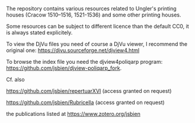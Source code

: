 The repository contains various resources related to Ungler's printing
houses (Cracow 1510–1516, 1521-1536) and some other printing houses.

Some resources can be subject to different licence than the default
CC0, it is always stated explicitely.

To view the DjVu files you need of course a DjVu viewer, I recommend
the original one: https://djvu.sourceforge.net/djview4.html

To browse the index file you need the djview4poliqarp program:
https://github.com/jsbien/djview-poliqarp_fork.

Cf. also

https://github.com/jsbien/repertuarXVI (access granted on request)

https://github.com/jsbien/Rubricella (access granted on request)

the publications listed at https://www.zotero.org/jsbien

